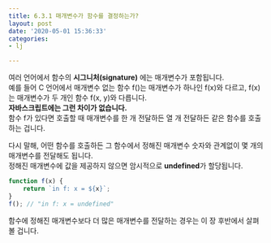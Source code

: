 ```yaml
---
title: 6.3.1 매개변수가 함수를 결정하는가?
layout: post
date: '2020-05-01 15:36:33'
categories:
- lj

---
```


여러 언어에서 함수의 **시그니처(signature)** 에는 매개변수가 포함됩니다.  
예를 들어 C 언어에서 매개변수 없는 함수 f()는 매개변수가 하나인 f(x)와 다르고, f(x)는 매개변수가 두 개인 함수 f(x, y)와 다릅니다.  
**자바스크립트에는 그런 차이가 없습니다.**  
함수 f가 있다면 호출할 때 매개변수를 한 개 전달하든 열 개 전달하든 같은 함수를 호출하는 겁니다.

다시 말해, 어떤 함수를 호출하든 그 함수에서 정해진 매개변수 숫자와 관계없이 몇 개의 매개변수를 전달해도 됩니다.  
정해진 매개변수에 값을 제공하지 않으면 암시적으로 **undefined**가 할당됩니다.

```javascript
function f(x) {
	return `in f: x = ${x}`;
}
f(); // "in f: x = undefined"
```

함수에 정해진 매개변수보다 더 많은 매개변수를 전달하는 경우는 이 장 후반에서 살펴볼 겁니다.